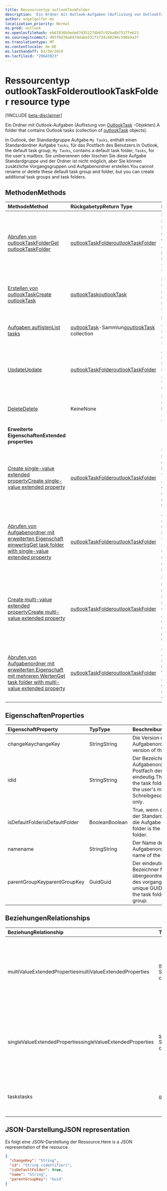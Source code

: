 ```yaml
---
title: Ressourcentyp outlookTaskFolder
description: 'Ein Ordner mit Outlook-Aufgaben (Auflistung von OutlookTask-Objekten). '
author: angelgolfer-ms
localization_priority: Normal
ms.prod: outlook
ms.openlocfilehash: eb61936b9ede67d35127db07c92ba8b7517fe623
ms.sourcegitcommit: d95f6d39a0479da6e531f3734c4029dc596b9a3f
ms.translationtype: MT
ms.contentlocale: de-DE
ms.lasthandoff: 01/30/2019
ms.locfileid: "29643923"
---
```

# <a name="outlooktaskfolder-resource-type"></a><span data-ttu-id="e06f0-103">Ressourcentyp outlookTaskFolder</span><span class="sxs-lookup"><span data-stu-id="e06f0-103">outlookTaskFolder resource type</span></span>

[!INCLUDE [beta-disclaimer](../../includes/beta-disclaimer.md)]

<span data-ttu-id="e06f0-104">Ein Ordner mit Outlook-Aufgaben (Auflistung von [OutlookTask](outlooktask.md) -Objekten).</span><span class="sxs-lookup"><span data-stu-id="e06f0-104">A folder that contains Outlook tasks (collection of [outlookTask](outlooktask.md) objects).</span></span> 

<span data-ttu-id="e06f0-105">In Outlook, der Standardgruppe Aufgabe `My Tasks`, enthält einen Standardordner Aufgabe `Tasks`, für das Postfach des Benutzers.</span><span class="sxs-lookup"><span data-stu-id="e06f0-105">In Outlook, the default task group, `My Tasks`, contains a default task folder, `Tasks`, for the user's mailbox.</span></span> <span data-ttu-id="e06f0-106">Sie umbenennen oder löschen Sie diese Aufgabe Standardgruppe und der Ordner ist nicht möglich, aber Sie können zusätzliche Vorgangsgruppen und Aufgabenordner erstellen.</span><span class="sxs-lookup"><span data-stu-id="e06f0-106">You cannot rename or delete these default task group and folder, but you can create additional task groups and task folders.</span></span>


## <a name="methods"></a><span data-ttu-id="e06f0-107">Methoden</span><span class="sxs-lookup"><span data-stu-id="e06f0-107">Methods</span></span>

| <span data-ttu-id="e06f0-108">Methode</span><span class="sxs-lookup"><span data-stu-id="e06f0-108">Method</span></span>           | <span data-ttu-id="e06f0-109">Rückgabetyp</span><span class="sxs-lookup"><span data-stu-id="e06f0-109">Return Type</span></span>    |<span data-ttu-id="e06f0-110">Beschreibung</span><span class="sxs-lookup"><span data-stu-id="e06f0-110">Description</span></span>|
|:---------------|:--------|:----------|
|[<span data-ttu-id="e06f0-111">Abrufen von outlookTaskFolder</span><span class="sxs-lookup"><span data-stu-id="e06f0-111">Get outlookTaskFolder</span></span>](../api/outlooktaskfolder-get.md) | [<span data-ttu-id="e06f0-112">outlookTaskFolder</span><span class="sxs-lookup"><span data-stu-id="e06f0-112">outlookTaskFolder</span></span>](outlooktaskfolder.md) |<span data-ttu-id="e06f0-113">Rufen Sie die Eigenschaften und Beziehungen zwischen den angegebenen Outlook-Aufgabenordner.</span><span class="sxs-lookup"><span data-stu-id="e06f0-113">Get the properties and relationships of the specified Outlook task folder.</span></span>|
|[<span data-ttu-id="e06f0-114">Erstellen von outlookTask</span><span class="sxs-lookup"><span data-stu-id="e06f0-114">Create outlookTask</span></span>](../api/outlooktaskfolder-post-tasks.md) |[<span data-ttu-id="e06f0-115">outlookTask</span><span class="sxs-lookup"><span data-stu-id="e06f0-115">outlookTask</span></span>](outlooktask.md)| <span data-ttu-id="e06f0-116">Erstellen Sie eine Outlook-Aufgabe im angegebenen Ordner.</span><span class="sxs-lookup"><span data-stu-id="e06f0-116">Create an Outlook task in the specified task folder.</span></span>|
|[<span data-ttu-id="e06f0-117">Aufgaben auflisten</span><span class="sxs-lookup"><span data-stu-id="e06f0-117">List tasks</span></span>](../api/outlooktaskfolder-list-tasks.md) |<span data-ttu-id="e06f0-118">[outlookTask](outlooktask.md)-Sammlung</span><span class="sxs-lookup"><span data-stu-id="e06f0-118">[outlookTask](outlooktask.md) collection</span></span>| <span data-ttu-id="e06f0-119">Rufen Sie die Outlook-Aufgaben im angegebenen Ordner.</span><span class="sxs-lookup"><span data-stu-id="e06f0-119">Get all the Outlook tasks in the specified folder.</span></span>|
|[<span data-ttu-id="e06f0-120">Update</span><span class="sxs-lookup"><span data-stu-id="e06f0-120">Update</span></span>](../api/outlooktaskfolder-update.md) | [<span data-ttu-id="e06f0-121">outlookTaskFolder</span><span class="sxs-lookup"><span data-stu-id="e06f0-121">outlookTaskFolder</span></span>](outlooktaskfolder.md)   |<span data-ttu-id="e06f0-122">Aktualisieren Sie die schreibbaren Eigenschaften des Ordners eine Outlook-Aufgabe.</span><span class="sxs-lookup"><span data-stu-id="e06f0-122">Update the writable properties of an Outlook task folder.</span></span> |
|[<span data-ttu-id="e06f0-123">Delete</span><span class="sxs-lookup"><span data-stu-id="e06f0-123">Delete</span></span>](../api/outlooktaskfolder-delete.md) | <span data-ttu-id="e06f0-124">Keine</span><span class="sxs-lookup"><span data-stu-id="e06f0-124">None</span></span> |<span data-ttu-id="e06f0-125">Den angegebenen Outlook den Ordner zu löschen.</span><span class="sxs-lookup"><span data-stu-id="e06f0-125">Delete the specified Outlook task folder.</span></span>|
|<span data-ttu-id="e06f0-126">**Erweiterte Eigenschaften**</span><span class="sxs-lookup"><span data-stu-id="e06f0-126">**Extended properties**</span></span>| | |
|[<span data-ttu-id="e06f0-127">Create single-value extended property</span><span class="sxs-lookup"><span data-stu-id="e06f0-127">Create single-value extended property</span></span>](../api/singlevaluelegacyextendedproperty-post-singlevalueextendedproperties.md) |[<span data-ttu-id="e06f0-128">outlookTaskFolder</span><span class="sxs-lookup"><span data-stu-id="e06f0-128">outlookTaskFolder</span></span>](outlooktaskfolder.md)  |<span data-ttu-id="e06f0-129">Erstellen Sie eine oder mehrere einwertig erweiterte Eigenschaften in einem neuen oder vorhandenen Outlook-Aufgabenordner.</span><span class="sxs-lookup"><span data-stu-id="e06f0-129">Create one or more single-value extended properties in a new or existing Outlook task folder.</span></span>   |
|[<span data-ttu-id="e06f0-130">Abrufen von Aufgabenordner mit erweiterten Eigenschaft einwertig</span><span class="sxs-lookup"><span data-stu-id="e06f0-130">Get task folder with single-value extended property</span></span>](../api/singlevaluelegacyextendedproperty-get.md)  | [<span data-ttu-id="e06f0-131">outlookTaskFolder</span><span class="sxs-lookup"><span data-stu-id="e06f0-131">outlookTaskFolder</span></span>](outlooktaskfolder.md) | <span data-ttu-id="e06f0-132">Abrufen von Outlook-Aufgabenordner, die einen erweiterte Eigenschaft mithilfe von Single-Wert enthalten `$expand` oder `$filter`.</span><span class="sxs-lookup"><span data-stu-id="e06f0-132">Get Outlook task folders that contain a single-value extended property by using `$expand` or `$filter`.</span></span> |
|[<span data-ttu-id="e06f0-133">Create multi-value extended property</span><span class="sxs-lookup"><span data-stu-id="e06f0-133">Create multi-value extended property</span></span>](../api/multivaluelegacyextendedproperty-post-multivalueextendedproperties.md) | [<span data-ttu-id="e06f0-134">outlookTaskFolder</span><span class="sxs-lookup"><span data-stu-id="e06f0-134">outlookTaskFolder</span></span>](outlooktaskfolder.md) | <span data-ttu-id="e06f0-135">Erstellen Sie eine oder mehrere erweiterte mehrwertige Eigenschaften in einem neuen oder vorhandenen Outlook-Aufgabenordner.</span><span class="sxs-lookup"><span data-stu-id="e06f0-135">Create one or more multi-value extended properties in a new or existing Outlook task folder.</span></span>  |
|[<span data-ttu-id="e06f0-136">Abrufen von Aufgabenordner mit erweiterten Eigenschaft mit mehreren Werten</span><span class="sxs-lookup"><span data-stu-id="e06f0-136">Get task folder with multi-value extended property</span></span>](../api/multivaluelegacyextendedproperty-get.md)  | [<span data-ttu-id="e06f0-137">outlookTaskFolder</span><span class="sxs-lookup"><span data-stu-id="e06f0-137">outlookTaskFolder</span></span>](outlooktaskfolder.md) | <span data-ttu-id="e06f0-138">Abrufen einer Outlook-Aufgabenordner, die mithilfe eine erweiterte Eigenschaft mit mehreren Werte enthält `$expand`.</span><span class="sxs-lookup"><span data-stu-id="e06f0-138">Get an Outlook task folder that contains a multi-value extended property by using `$expand`.</span></span> |

## <a name="properties"></a><span data-ttu-id="e06f0-139">Eigenschaften</span><span class="sxs-lookup"><span data-stu-id="e06f0-139">Properties</span></span>
| <span data-ttu-id="e06f0-140">Eigenschaft</span><span class="sxs-lookup"><span data-stu-id="e06f0-140">Property</span></span>     | <span data-ttu-id="e06f0-141">Typ</span><span class="sxs-lookup"><span data-stu-id="e06f0-141">Type</span></span>   |<span data-ttu-id="e06f0-142">Beschreibung</span><span class="sxs-lookup"><span data-stu-id="e06f0-142">Description</span></span>|
|:---------------|:--------|:----------|
|<span data-ttu-id="e06f0-143">changeKey</span><span class="sxs-lookup"><span data-stu-id="e06f0-143">changeKey</span></span>|<span data-ttu-id="e06f0-144">String</span><span class="sxs-lookup"><span data-stu-id="e06f0-144">String</span></span>|<span data-ttu-id="e06f0-145">Die Version des den Aufgabenordner.</span><span class="sxs-lookup"><span data-stu-id="e06f0-145">The version of the task folder.</span></span>|
|<span data-ttu-id="e06f0-146">id</span><span class="sxs-lookup"><span data-stu-id="e06f0-146">id</span></span>|<span data-ttu-id="e06f0-147">String</span><span class="sxs-lookup"><span data-stu-id="e06f0-147">String</span></span>|<span data-ttu-id="e06f0-148">Der Bezeichner des den Aufgabenordner, die im Postfach des Benutzers eindeutig.</span><span class="sxs-lookup"><span data-stu-id="e06f0-148">The identifier of the task folder, unique in the user's mailbox.</span></span> <span data-ttu-id="e06f0-149">Schreibgeschützt.</span><span class="sxs-lookup"><span data-stu-id="e06f0-149">Read-only.</span></span>|
|<span data-ttu-id="e06f0-150">isDefaultFolder</span><span class="sxs-lookup"><span data-stu-id="e06f0-150">isDefaultFolder</span></span>|<span data-ttu-id="e06f0-151">Boolean</span><span class="sxs-lookup"><span data-stu-id="e06f0-151">Boolean</span></span>|<span data-ttu-id="e06f0-152">True, wenn der Ordner der Standardordner für die Aufgabe ist.</span><span class="sxs-lookup"><span data-stu-id="e06f0-152">True if the folder is the default task folder.</span></span>|
|<span data-ttu-id="e06f0-153">name</span><span class="sxs-lookup"><span data-stu-id="e06f0-153">name</span></span>|<span data-ttu-id="e06f0-154">String</span><span class="sxs-lookup"><span data-stu-id="e06f0-154">String</span></span>|<span data-ttu-id="e06f0-155">Der Name des Aufgabenordners.</span><span class="sxs-lookup"><span data-stu-id="e06f0-155">The name of the task folder.</span></span>|
|<span data-ttu-id="e06f0-156">parentGroupKey</span><span class="sxs-lookup"><span data-stu-id="e06f0-156">parentGroupKey</span></span>|<span data-ttu-id="e06f0-157">Guid</span><span class="sxs-lookup"><span data-stu-id="e06f0-157">Guid</span></span>|<span data-ttu-id="e06f0-158">Der eindeutige GUID-Bezeichner für die übergeordnete Gruppe des vorgangsordners.</span><span class="sxs-lookup"><span data-stu-id="e06f0-158">The unique GUID identifier for the task folder's parent group.</span></span>|

## <a name="relationships"></a><span data-ttu-id="e06f0-159">Beziehungen</span><span class="sxs-lookup"><span data-stu-id="e06f0-159">Relationships</span></span>
| <span data-ttu-id="e06f0-160">Beziehung</span><span class="sxs-lookup"><span data-stu-id="e06f0-160">Relationship</span></span> | <span data-ttu-id="e06f0-161">Typ</span><span class="sxs-lookup"><span data-stu-id="e06f0-161">Type</span></span>   |<span data-ttu-id="e06f0-162">Beschreibung</span><span class="sxs-lookup"><span data-stu-id="e06f0-162">Description</span></span>|
|:---------------|:--------|:----------|
|<span data-ttu-id="e06f0-163">multiValueExtendedProperties</span><span class="sxs-lookup"><span data-stu-id="e06f0-163">multiValueExtendedProperties</span></span>|<span data-ttu-id="e06f0-164">[multiValueLegacyExtendedProperty](multivaluelegacyextendedproperty.md)-Sammlung</span><span class="sxs-lookup"><span data-stu-id="e06f0-164">[multiValueLegacyExtendedProperty](multivaluelegacyextendedproperty.md) collection</span></span>|<span data-ttu-id="e06f0-165">Die Auflistung der Mehrfachwert erweiterte Eigenschaften für den Aufgabenordner definiert.</span><span class="sxs-lookup"><span data-stu-id="e06f0-165">The collection of multi-value extended properties defined for the task folder.</span></span> <span data-ttu-id="e06f0-166">Schreibgeschützt.</span><span class="sxs-lookup"><span data-stu-id="e06f0-166">Read-only.</span></span> <span data-ttu-id="e06f0-167">Nullwerte zulassend.</span><span class="sxs-lookup"><span data-stu-id="e06f0-167">Nullable.</span></span>|
|<span data-ttu-id="e06f0-168">singleValueExtendedProperties</span><span class="sxs-lookup"><span data-stu-id="e06f0-168">singleValueExtendedProperties</span></span>|<span data-ttu-id="e06f0-169">[singleValueLegacyExtendedProperty](singlevaluelegacyextendedproperty.md)-Sammlung</span><span class="sxs-lookup"><span data-stu-id="e06f0-169">[singleValueLegacyExtendedProperty](singlevaluelegacyextendedproperty.md) collection</span></span>|<span data-ttu-id="e06f0-170">Die Auflistung der einwertig erweiterte Eigenschaften für den Aufgabenordner definiert.</span><span class="sxs-lookup"><span data-stu-id="e06f0-170">The collection of single-value extended properties defined for the task folder.</span></span> <span data-ttu-id="e06f0-171">Schreibgeschützt.</span><span class="sxs-lookup"><span data-stu-id="e06f0-171">Read-only.</span></span> <span data-ttu-id="e06f0-172">Lässt Nullwerte zu.</span><span class="sxs-lookup"><span data-stu-id="e06f0-172">Nullable.</span></span>|
|<span data-ttu-id="e06f0-173">tasks</span><span class="sxs-lookup"><span data-stu-id="e06f0-173">tasks</span></span>|<span data-ttu-id="e06f0-174">[outlookTask](outlooktask.md)-Sammlung</span><span class="sxs-lookup"><span data-stu-id="e06f0-174">[outlookTask](outlooktask.md) collection</span></span>|<span data-ttu-id="e06f0-175">Die Aufgaben in diesem Aufgabenordner.</span><span class="sxs-lookup"><span data-stu-id="e06f0-175">The tasks in this task folder.</span></span> <span data-ttu-id="e06f0-176">Schreibgeschützt.</span><span class="sxs-lookup"><span data-stu-id="e06f0-176">Read-only.</span></span> <span data-ttu-id="e06f0-177">Lässt Nullwerte zu.</span><span class="sxs-lookup"><span data-stu-id="e06f0-177">Nullable.</span></span>|

## <a name="json-representation"></a><span data-ttu-id="e06f0-178">JSON-Darstellung</span><span class="sxs-lookup"><span data-stu-id="e06f0-178">JSON representation</span></span>
<span data-ttu-id="e06f0-179">Es folgt eine JSON-Darstellung der Ressource.</span><span class="sxs-lookup"><span data-stu-id="e06f0-179">Here is a JSON representation of the resource.</span></span>

<!-- {
  "blockType": "resource",
  "optionalProperties": [
    "multiValueExtendedProperties",
    "singleValueExtendedProperties",
    "tasks"
  ],
  "@odata.type": "microsoft.graph.outlookTaskFolder"
}-->

```json
{
  "changeKey": "String",
  "id": "String (identifier)",
  "isDefaultFolder": true,
  "name": "String",
  "parentGroupKey": "Guid"
}

```

<!-- uuid: 8fcb5dbc-d5aa-4681-8e31-b001d5168d79
2015-10-25 14:57:30 UTC -->
<!--
{
  "type": "#page.annotation",
  "description": "outlookTaskFolder resource",
  "keywords": "",
  "section": "documentation",
  "tocPath": "",
  "suppressions": [
    "Error: /api-reference/beta/resources/outlooktaskfolder.md:\r\n      Exception processing links.\r\n    System.ArgumentException: Link Definition was null. Link text: !INCLUDE [beta-disclaimer](../../includes/beta-disclaimer.md)\r\n      at ApiDoctor.Validation.DocFile.get_LinkDestinations()\r\n      at ApiDoctor.Validation.DocSet.ValidateLinks(Boolean includeWarnings, String[] relativePathForFiles, IssueLogger issues, Boolean requireFilenameCaseMatch, Boolean printOrphanedFiles)"
  ]
}
-->
